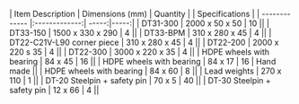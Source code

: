 | Item Description        | Dimensions (mm)           | Quantity  |     | Specifications  |
| ------------- |:-------------:| -----:|-----:|
| DT31-300      | 2000 x 50 x 50 | 10 ||
| DT33-150      | 1500 x 330 x 290      |   4 ||
| DT33-BPM | 310 x 280 x 45      |    4 ||
| DT22-C21V-L90 corner piece      | 310 x 280 x 45 | 4 ||
| DT22-200      | 2000 x 220 s 35      |   4 ||
| DT22-300 | 3000 x 220 x 35      |    4 ||
| HDPE wheels with bearing     | 84 x 45 | 16 ||
| HDPE wheels with bearing      | 84 x 17      |   16 |  Hand made ||
| HDPE wheels with bearing | 84 x 60      |    8 ||
| Lead weights      | 270 x 110 | 1 ||
| DT-20 Steelpin + safety pin      | 70 x 5      |   40 ||
| DT-30 Steelpin + safety pin | 12 x 66     |    4 ||
